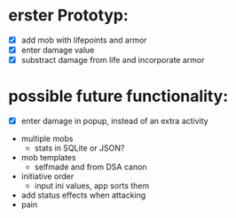 # erster Prototyp:
-[x] add mob with lifepoints and armor
-[x] enter damage value
-[x] substract damage from life and incorporate armor

# possible future functionality:
-[x] enter damage in popup, instead of an extra activity
- multiple mobs
	- stats in SQLite or JSON?
- mob templates
	- selfmade and from DSA canon
- initiative order
	- input ini values, app sorts them
- add status effects when attacking
- pain